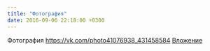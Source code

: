 ```yaml
---
title: "Фотография"
date: 2016-09-06 22:18:00 +0300
---
```


Фотография
<a class="vk-attach" href="https://vk.com/photo41076938_431458584">https://vk.com/photo41076938_431458584</a>
<a class="vk-attach" href="https://vk.com/photo41076938_431458584">Вложение</a>
